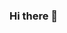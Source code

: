 ### Hi there 👋

<!--
**Ma10y/Ma10y** is a ✨ _special_ ✨ repository because its `README.md` (this file) appears on your GitHub profile.
<figure><embed src="https://wakatime.com/share/@50be0687-d3ce-467d-ba2d-d855f69466cd/4e1293bc-9113-4668-b521-9654d2e7a762.svg"></embed></figure>
Here are some ideas to get you started:

- 🔭 I’m currently working on ...
- 🌱 I’m currently learning ...
- 👯 I’m looking to collaborate on ...
- 🤔 I’m looking for help with ...
- 💬 Ask me about ...
- 📫 How to reach me: ...
- 😄 Pronouns: ...
- ⚡ Fun fact: ...
-->
